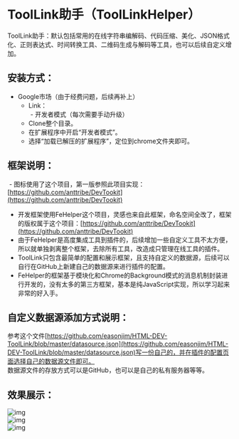 # ToolLink助手（ToolLinkHelper）  
ToolLink助手：默认包括常用的在线字符串编解码、代码压缩、美化、JSON格式化、正则表达式、时间转换工具、二维码生成与解码等工具，也可以后续自定义增加。  

## 安装方式：  
  - Google市场（由于经费问题，后续再补上）
    - Link：  
  - 开发者模式（每次需要手动升级）
    - Clone整个目录。  
    - 在扩展程序中开启“开发者模式”。  
    - 选择“加载已解压的扩展程序”，定位到chrome文件夹即可。  
## 框架说明：  
  - 图标使用了这个项目，第一版参照此项目实现：[https://github.com/anttribe/DevTookit](https://github.com/anttribe/DevTookit) 
  - 开发框架使用FeHelper这个项目，灵感也来自此框架，命名空间全改了，框架的版权属于这个项目：[https://github.com/anttribe/DevTookit](https://github.com/anttribe/DevTookit)  
  - 由于FeHelper是高度集成工具到插件的，后续增加一些自定义工具不太方便，所以就单独剥离整个框架，去除所有工具，改造成只管理在线工具的插件。  
  - ToolLink只包含最简单的配置和展示框架，且支持自定义的数据源，后续可以自行在GitHub上新建自己的数据源来进行插件的配置。  
  - FeHelper的框架基于模块化和Chrome的Background模式的消息机制封装进行开发的，没有太多的第三方框架，基本是纯JavaScript实现，所以学习起来非常的好入手。  
## 自定义数据源添加方式说明：  
参考这个文件[https://github.com/easonjim/HTML-DEV-ToolLink/blob/master/datasource.json](https://github.com/easonjim/HTML-DEV-ToolLink/blob/master/datasource.json)写一份自己的，并在插件的配置页面选择自己的数据源文件即可。  
数据源文件的存放方式可以是GitHub，也可以是自己的私有服务器等等。  
## 效果展示：  
![img](https://raw.githubusercontent.com/easonjim/HTML-DEV-ToolLink/master/static/img/chrome/1.jpg)  
![img](https://raw.githubusercontent.com/easonjim/HTML-DEV-ToolLink/master/static/img/chrome/2.jpg)  
![img](https://raw.githubusercontent.com/easonjim/HTML-DEV-ToolLink/master/static/img/chrome/3.jpg)  
